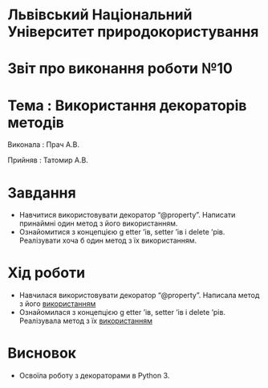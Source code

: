 # Львівський Національний Університет природокористування
# Звіт про виконання роботи №10
# Тема : Використання декораторів методів
Виконала : 
Прач А.В.

Прийняв :
Татомир А.В.

# Завдання
- Навчитися використовувати декоратор “@property”. Написати принаймні
один метод з його використанням.
- Ознайомитися з концепцією g etter ’ів, setter ’ів і delete ’рів. Реалізувати
хоча б один метод з їх використанням.

# Хід роботи
- Навчилася використовувати декоратор “@property”. Написала метод з його [використанням](./oop10.py)
- Ознайомилася з концепцією g etter ’ів, setter ’ів і delete ’рів. Реалізувала метод з їх [використанням](./oop10_1.py)

# Висновок
- Освоїла роботу з декораторами в Python 3.
